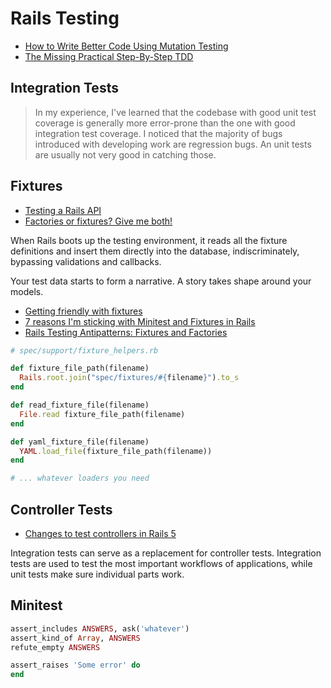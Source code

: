 # Rails Testing

* [How to Write Better Code Using Mutation Testing](https://blog.cognitohq.com/how-to-write-better-code-using-mutation-testing/)
* [The Missing Practical Step-By-Step TDD](https://itnext.io/the-missing-practical-step-by-step-test-driven-development-a7140ca4b71)

## Integration Tests

> In my experience, I've learned that the codebase with good unit test coverage is generally more error-prone than the one with good integration test coverage. I noticed that the majority of bugs introduced with developing work are regression bugs. An unit tests are usually not very good in catching those.

## Fixtures

* [Testing a Rails API](https://johnmosesman.com/post/testing-a-rails-api/)
* [Factories or fixtures? Give me both!](https://evilmartians.com/chronicles/factories-or-fixtures)

When Rails boots up the testing environment, it reads all the fixture definitions and insert them directly into the database, indiscriminately, bypassing validations and callbacks.

Your test data starts to form a narrative. A story takes shape around your models.

* [Getting friendly with fixtures](https://whatdoitest.com/getting-friendly-with-fixtures)
* [7 reasons I'm sticking with Minitest and Fixtures in Rails](http://brandonhilkert.com/blog/7-reasons-why-im-sticking-with-minitest-and-fixtures-in-rails/)
* [Rails Testing Antipatterns: Fixtures and Factories](https://semaphoreci.com/blog/2014/01/14/rails-testing-antipatterns-fixtures-and-factories.html)

```ruby
# spec/support/fixture_helpers.rb

def fixture_file_path(filename)
  Rails.root.join("spec/fixtures/#{filename}").to_s
end

def read_fixture_file(filename)
  File.read fixture_file_path(filename)
end

def yaml_fixture_file(filename)
  YAML.load_file(fixture_file_path(filename))
end

# ... whatever loaders you need
```

## Controller Tests

* [Changes to test controllers in Rails 5](http://blog.bigbinary.com/2016/04/19/changes-to-test-controllers-in-rails-5.html)

Integration tests can serve as a replacement for controller tests. Integration tests are used to test the most important workflows of applications, while unit tests make sure individual parts work.

## Minitest

```ruby
assert_includes ANSWERS, ask('whatever')
assert_kind_of Array, ANSWERS
refute_empty ANSWERS

assert_raises 'Some error' do
end
```